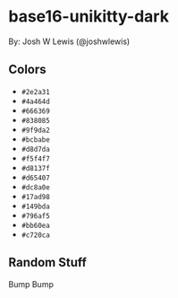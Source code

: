 # base16-unikitty-dark

By: Josh W Lewis (@joshwlewis)

## Colors

* `#2e2a31`
* `#4a464d`
* `#666369`
* `#838085`
* `#9f9da2`
* `#bcbabe`
* `#d8d7da`
* `#f5f4f7`
* `#d8137f`
* `#d65407`
* `#dc8a0e`
* `#17ad98`
* `#149bda`
* `#796af5`
* `#bb60ea`
* `#c720ca`

## Random Stuff

Bump
Bump
